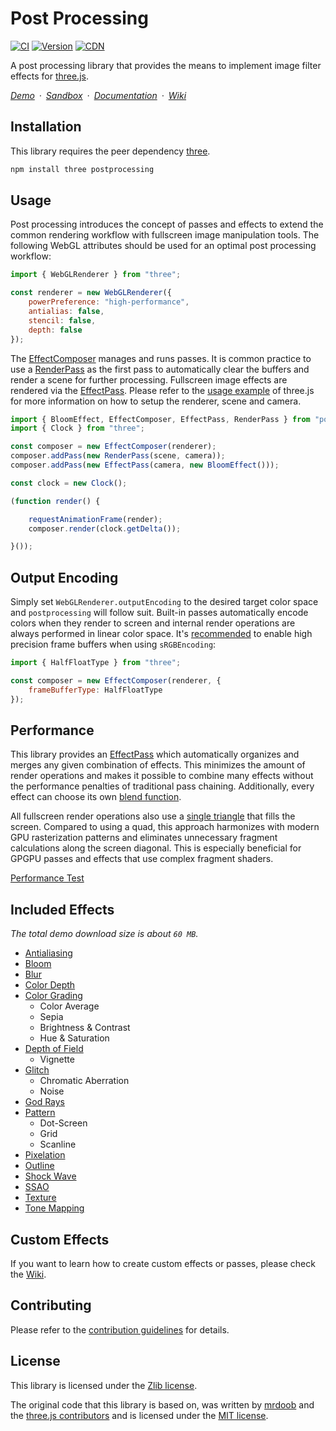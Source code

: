 # Post Processing

[![CI](https://badgen.net/github/checks/vanruesc/postprocessing)](https://github.com/vanruesc/postprocessing/actions)
[![Version](https://badgen.net/npm/v/postprocessing?color=green)](https://www.npmjs.com/package/postprocessing)
[![CDN](https://badgen.net/jsdelivr/hits/npm/postprocessing)](https://www.jsdelivr.com/package/npm/postprocessing)

A post processing library that provides the means to implement image filter effects for [three.js](https://threejs.org/).

*[Demo](https://vanruesc.github.io/postprocessing/public/demo)&ensp;&middot;&ensp;[Sandbox](https://codesandbox.io/s/postprocessing-25rts)&ensp;&middot;&ensp;[Documentation](https://vanruesc.github.io/postprocessing/public/docs)&ensp;&middot;&ensp;[Wiki](https://github.com/vanruesc/postprocessing/wiki)*


## Installation

This library requires the peer dependency [three](https://github.com/mrdoob/three.js/).

```sh
npm install three postprocessing
```


## Usage

Post processing introduces the concept of passes and effects to extend the common rendering workflow with fullscreen image manipulation tools. The following WebGL attributes should be used for an optimal post processing workflow:

```js
import { WebGLRenderer } from "three";

const renderer = new WebGLRenderer({
	powerPreference: "high-performance",
	antialias: false,
	stencil: false,
	depth: false
});
```

The [EffectComposer](https://vanruesc.github.io/postprocessing/public/docs/class/src/core/EffectComposer.js~EffectComposer.html) manages and runs passes. It is common practice to use a [RenderPass](https://vanruesc.github.io/postprocessing/public/docs/class/src/passes/RenderPass.js~RenderPass.html) as the first pass to automatically clear the buffers and render a scene for further processing. Fullscreen image effects are rendered via the [EffectPass](https://vanruesc.github.io/postprocessing/public/docs/class/src/passes/EffectPass.js~EffectPass.html). Please refer to the [usage example](https://github.com/mrdoob/three.js/blob/master/README.md) of three.js for more information on how to setup the renderer, scene and camera.

```js
import { BloomEffect, EffectComposer, EffectPass, RenderPass } from "postprocessing";
import { Clock } from "three";

const composer = new EffectComposer(renderer);
composer.addPass(new RenderPass(scene, camera));
composer.addPass(new EffectPass(camera, new BloomEffect()));

const clock = new Clock();

(function render() {

	requestAnimationFrame(render);
	composer.render(clock.getDelta());

}());
```


## Output Encoding

Simply set `WebGLRenderer.outputEncoding` to the desired target color space and `postprocessing` will follow suit. Built-in passes automatically encode colors when they render to screen and internal render operations are always performed in linear color space. It's [recommended](https://blog.demofox.org/2018/03/10/dont-convert-srgb-u8-to-linear-u8/) to enable high precision frame buffers when using `sRGBEncoding`:

```js
import { HalfFloatType } from "three";

const composer = new EffectComposer(renderer, {
	frameBufferType: HalfFloatType
});
```


## Performance

This library provides an [EffectPass](https://vanruesc.github.io/postprocessing/public/docs/class/src/passes/EffectPass.js~EffectPass.html) which automatically organizes and merges any given combination of effects. This minimizes the amount of render operations and makes it possible to combine many effects without the performance penalties of traditional pass chaining. Additionally, every effect can choose its own [blend function](https://vanruesc.github.io/postprocessing/public/docs/variable/index.html#static-variable-BlendFunction).

All fullscreen render operations also use a [single triangle](https://michaldrobot.com/2014/04/01/gcn-execution-patterns-in-full-screen-passes/) that fills the screen. Compared to using a quad, this approach harmonizes with modern GPU rasterization patterns and eliminates unnecessary fragment calculations along the screen diagonal. This is especially beneficial for GPGPU passes and effects that use complex fragment shaders.

[Performance Test](https://vanruesc.github.io/postprocessing/public/demo/#performance)

## Included Effects

_The total demo download size is about `60 MB`._

 - [Antialiasing](https://vanruesc.github.io/postprocessing/public/demo/#antialiasing)
 - [Bloom](https://vanruesc.github.io/postprocessing/public/demo/#bloom)
 - [Blur](https://vanruesc.github.io/postprocessing/public/demo/#blur)
 - [Color Depth](https://vanruesc.github.io/postprocessing/public/demo/#color-depth)
 - [Color Grading](https://vanruesc.github.io/postprocessing/public/demo/#color-grading)
   - Color Average
   - Sepia
   - Brightness & Contrast
   - Hue & Saturation
 - [Depth of Field](https://vanruesc.github.io/postprocessing/public/demo/#depth-of-field)
   - Vignette
 - [Glitch](https://vanruesc.github.io/postprocessing/public/demo/#glitch)
   - Chromatic Aberration
   - Noise
 - [God Rays](https://vanruesc.github.io/postprocessing/public/demo/#god-rays)
 - [Pattern](https://vanruesc.github.io/postprocessing/public/demo/#pattern)
   - Dot-Screen
   - Grid
   - Scanline
 - [Pixelation](https://vanruesc.github.io/postprocessing/public/demo/#pixelation)
 - [Outline](https://vanruesc.github.io/postprocessing/public/demo/#outline)
 - [Shock Wave](https://vanruesc.github.io/postprocessing/public/demo/#shock-wave)
 - [SSAO](https://vanruesc.github.io/postprocessing/public/demo/#ssao)
 - [Texture](https://vanruesc.github.io/postprocessing/public/demo/#texture)
 - [Tone Mapping](https://vanruesc.github.io/postprocessing/public/demo/#tone-mapping)


## Custom Effects

If you want to learn how to create custom effects or passes, please check the [Wiki](https://github.com/vanruesc/postprocessing/wiki).


## Contributing

Please refer to the [contribution guidelines](https://github.com/vanruesc/postprocessing/blob/master/.github/CONTRIBUTING.md) for details.


## License

This library is licensed under the [Zlib license](https://github.com/vanruesc/postprocessing/blob/master/LICENSE.md).

The original code that this library is based on, was written by [mrdoob](https://mrdoob.com) and the [three.js contributors](https://github.com/mrdoob/three.js/graphs/contributors) and is licensed under the [MIT license](https://github.com/mrdoob/three.js/blob/master/LICENSE).
